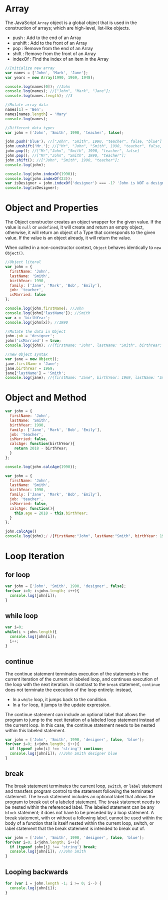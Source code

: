 Array
====
The JavaScript ```Array``` object is a global object that is used in the construction of arrays; which are high-level, list-like objects.
* push : Add to the end of an Array
* unshift : Add to the front of an Array
* pop : Remove from the end of an Array
* shift : Remove from the front of an Array
* indexOf : Find the index of an item in the Array
```javascript
//Initialize new array
var names = ['John', 'Mark', 'Jane'];
var years = new Array(1990, 1969, 1948);

console.log(names[0]); //John
console.log(names); //["John", "Mark", "Jane"];
console.log(names.length); //3

//Mutate array data
names[1] = 'Ben';
names[names.length] = 'Mary'
console.log(names);

//Different data types
var john = ['John', 'Smith', 1990, 'teacher', false];

john.push('blue'); //["John", "Smith", 1990, "teacher", false, "blue"]
john.unshift('Mr.'); //["Mr", "John", "Smith", 1990, "teacher", false, "blue"]
john.pop(); //["Mr","John", "Smith", 1990, "teacher", false]
john.pop(); //["Mr","John", "Smith", 1990, "teacher"];
john.shift(); //["John", "Smith", 1990, "teacher"];
console.log(john);

console.log(john.indexOf(1990));
console.log(john.indexOf(23));
var isDesigner = john.indexOf('designer') === -1? 'John is NOT a designer' : 'John IS a designer';
console.log(isDesigner);
```

Object and Properties
=====================
The Object constructor creates an object wrapper for the given value. If the value is ```null``` or ```undefined```, it will create and return an empty object, otherwise, it will return an object of a Type that corresponds to the given value. If the value is an object already, it will return the value.

When called in a non-constructor context, ```Object``` behaves identically to ```new Object()```.
```javascript
//Object literal
var john = {
  firstName: 'John',
  lastName: 'Smith',
  birthYear: 1990,
  family: ['Jane', 'Mark', 'Bob', 'Emily'],
  job: 'teacher',
  isMarried: false
};

console.log(john.firstName); //John
console.log(john['lastName']); //Smith
var x = 'birthYear';
console.log(john[x]); //1990

//Mutate the data in Object
john.job = 'designer';
john['isMarried'] = true;
console.log(john); //{firstName: "John", lastName: "Smith", birthYear: 1990, family: ["Jane", "Mark", "Bob", "Emily"], job: "teacher"}

//new Object syntax
var jane = new Object();
jane.firstName = 'Jane';
jane.birthYear = 1969;
jane['lastName'] = 'Smith';
console.log(jane); //{firstName: "Jane", birthYear: 1969, lastName: "Smith"}
```

Object and Method
=================
```javascript
var john = {
  firstName: 'John',
  lastName: 'Smith',
  birthYear: 1990,
  family: ['Jane', 'Mark', 'Bob', 'Emily'],
  job: 'teacher',
  isMarried: false,
  calcAge: function(birthYear){
    return 2018 - birthYear;
  }
};

console.log(john.calcAge(1990));
```
```javascript
var john = {
  firstName: 'John',
  lastName: 'Smith',
  birthYear: 1990,
  family: ['Jane', 'Mark', 'Bob', 'Emily'],
  job: 'teacher',
  isMarried: false,
  calcAge: function(){
    this.age = 2018 - this.birthYear;
  }
};

john.calcAge()
console.log(john);/ /{firstName:"John", lastName:"Smith", birthYear: 1990, family: ["Jane", "Mark", "Bob", "Emily"], job: "teacher", age: 28}
```

Loop Iteration
==============
for loop
--------
```javascript
var john = ['John', 'Smith', 1990, 'designer', false];
for(var i=0; i<john.length; i++){
  console.log(john[i]);
}
```

while loop
-----------
```javascript
var i=0;
while(i < john.length){
  console.log(john[i]);
  i++;
}
```

continue
--------
The continue statement terminates execution of the statements in the current iteration of the current or labeled loop, and continues execution of the loop with the next iteration.
In contrast to the ```break``` statement, ```continue``` does not terminate the execution of the loop entirely: instead,
* In a ```while``` loop, it jumps back to the condition.
* In a ```for``` loop, it jumps to the update expression.    

The continue statement can include an optional label that allows the program to jump to the next iteration of a labeled loop statement instead of the current loop. In this case, the continue statement needs to be nested within this labeled statement.
```javascript
var john = ['John', 'Smith', 1990, 'designer', false, 'blue'];
for(var i=0; i<john.length; i++){
  if (typeof john[i] !== 'string') continue;
  console.log(john[i]); //John Smith designer blue
}
```

break
-----
The break statement terminates the current loop, ```switch```, or ```label``` statement and transfers program control to the statement following the terminated statement.
The ```break``` statement includes an optional label that allows the program to break out of a labeled statement. The ```break``` statement needs to be nested within the referenced label. The labeled statement can be any ```block``` statement; it does not have to be preceded by a loop statement.
A break statement, with or without a following label, cannot be used within the body of a function that is itself nested within the current loop, switch, or label statement that the break statement is intended to break out of.

```javascript
var john = ['John', 'Smith', 1990, 'designer', false, 'blue'];
for(var i=0; i<john.length; i++){
  if (typeof john[i] !== 'string') break;
  console.log(john[i]); //John Smith
}
```

Looping backwards
-----------------
```javascript
for (var i = john.length -1; i >= 0; i--) {
  console.log(john[i]);
}
```
